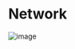 # Network  
![image](https://user-images.githubusercontent.com/76835313/125666642-159f5e61-f760-4deb-98b2-9f9bb9a28cda.png)
